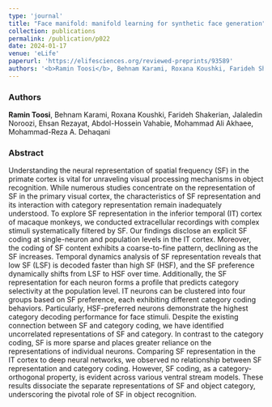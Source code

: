 ```yaml
---
type: 'journal'
title: "Face manifold: manifold learning for synthetic face generation"
collection: publications
permalink: /publication/p022
date: 2024-01-17
venue: 'eLife'
paperurl: 'https://elifesciences.org/reviewed-preprints/93589'
authors: '<b>Ramin Toosi</b>, Behnam Karami, Roxana Koushki, Farideh Shakerian, Jalaledin Noroozi, Ehsan Rezayat, Abdol-Hossein Vahabie, Mohammad Ali Akhaee, Mohammad-Reza A. Dehaqani'
---
```


<h3> Authors </h3>
<b>Ramin Toosi</b>, Behnam Karami, Roxana Koushki, Farideh Shakerian, Jalaledin Noroozi, Ehsan Rezayat, Abdol-Hossein Vahabie, Mohammad Ali Akhaee, Mohammad-Reza A. Dehaqani

<h3> Abstract </h3>
Understanding the neural representation of spatial frequency (SF) in the primate cortex is vital for unraveling visual processing mechanisms in object recognition. While numerous studies concentrate on the representation of SF in the primary visual cortex, the characteristics of SF representation and its interaction with category representation remain inadequately understood. To explore SF representation in the inferior temporal (IT) cortex of macaque monkeys, we conducted extracellular recordings with complex stimuli systematically filtered by SF. Our findings disclose an explicit SF coding at single-neuron and population levels in the IT cortex. Moreover, the coding of SF content exhibits a coarse-to-fine pattern, declining as the SF increases. Temporal dynamics analysis of SF representation reveals that low SF (LSF) is decoded faster than high SF (HSF), and the SF preference dynamically shifts from LSF to HSF over time. Additionally, the SF representation for each neuron forms a profile that predicts category selectivity at the population level. IT neurons can be clustered into four groups based on SF preference, each exhibiting different category coding behaviors. Particularly, HSF-preferred neurons demonstrate the highest category decoding performance for face stimuli. Despite the existing connection between SF and category coding, we have identified uncorrelated representations of SF and category. In contrast to the category coding, SF is more sparse and places greater reliance on the representations of individual neurons. Comparing SF representation in the IT cortex to deep neural networks, we observed no relationship between SF representation and category coding. However, SF coding, as a category-orthogonal property, is evident across various ventral stream models. These results dissociate the separate representations of SF and object category, underscoring the pivotal role of SF in object recognition.